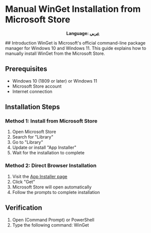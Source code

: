 # Manual WinGet Installation from Microsoft Store

<div align="center">

**Language: <a href="WinGet_install_Manual_AR.md">عربي</a>**

</div>
## Introduction
WinGet is Microsoft's official command-line package manager for Windows 10 and Windows 11. This guide explains how to manually install WinGet from the Microsoft Store.

## Prerequisites
- Windows 10 (1809 or later) or Windows 11
- Microsoft Store account
- Internet connection

## Installation Steps

### Method 1: Install from Microsoft Store
1. Open Microsoft Store
2. Search for "Library"
3. Go to "Library"
4. Update or install "App Installer"
5. Wait for the installation to complete

### Method 2: Direct Browser Installation
1. Visit the [App Installer page](https://www.microsoft.com/store/productId/9NBLGGH4NNS1)
2. Click "Get"
3. Microsoft Store will open automatically
4. Follow the prompts to complete installation

## Verification
1. Open (Command Prompt) or PowerShell
2. Type the following command: WinGet
